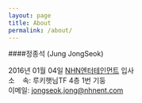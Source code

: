 ```yaml
---
layout: page
title: About
permalink: /about/
---
```


####정종석 (Jung JongSeok)

2016년 01월 04일 [NHN엔터테인먼트](https://www.nhnent.com) 입사<br>
소&nbsp;&nbsp;&nbsp;&nbsp;속: 루키햇님TF 4층 1번 기둥<br>
이메일: jongseok.jong@nhnent.com<br>
